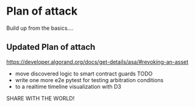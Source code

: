 # Plan of attack

Build up from the basics....

## Updated Plan of attach

https://developer.algorand.org/docs/get-details/asa/#revoking-an-asset

- move discovered logic to smart contract guards TODO
- write one more e2e pytest for testing arbitration conditions
- to a realtime timeline visualization with D3

SHARE WITH THE WORLD!
